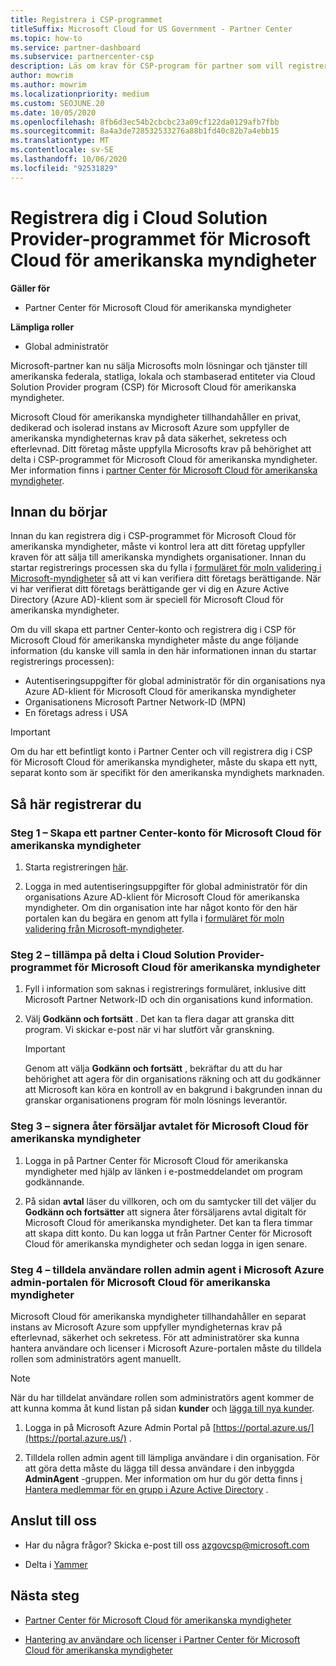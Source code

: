 ```yaml
---
title: Registrera i CSP-programmet
titleSuffix: Microsoft Cloud for US Government - Partner Center
ms.topic: how-to
ms.service: partner-dashboard
ms.subservice: partnercenter-csp
description: Läs om krav för CSP-program för partner som vill registrera sig i Cloud Solution Provider-programmet för Microsoft Cloud för amerikanska myndigheter.
author: mowrim
ms.author: mowrim
ms.localizationpriority: medium
ms.custom: SEOJUNE.20
ms.date: 10/05/2020
ms.openlocfilehash: 8fb6d3ec54b2cbcbc23a09cf122da0129afb7fbb
ms.sourcegitcommit: 8a4a3de728532533276a88b1fd40c82b7a4ebb15
ms.translationtype: MT
ms.contentlocale: sv-SE
ms.lasthandoff: 10/06/2020
ms.locfileid: "92531829"
---
```

# <a name="enroll-in-the-cloud-solution-provider-program-for-microsoft-cloud-for-us-government"></a>Registrera dig i Cloud Solution Provider-programmet för Microsoft Cloud för amerikanska myndigheter

**Gäller för**

- Partner Center för Microsoft Cloud för amerikanska myndigheter

**Lämpliga roller**

- Global administratör

Microsoft-partner kan nu sälja Microsofts moln lösningar och tjänster till amerikanska federala, statliga, lokala och stambaserad entiteter via Cloud Solution Provider program (CSP) för Microsoft Cloud för amerikanska myndigheter.

Microsoft Cloud för amerikanska myndigheter tillhandahåller en privat, dedikerad och isolerad instans av Microsoft Azure som uppfyller de amerikanska myndigheternas krav på data säkerhet, sekretess och efterlevnad. Ditt företag måste uppfylla Microsofts krav på behörighet att delta i CSP-programmet för Microsoft Cloud för amerikanska myndigheter. Mer information finns i [partner Center för Microsoft Cloud för amerikanska myndigheter](partner-center-for-microsoft-us-govt-cloud.md).

## <a name="before-you-begin"></a>Innan du börjar

Innan du kan registrera dig i CSP-programmet för Microsoft Cloud för amerikanska myndigheter, måste vi kontrol lera att ditt företag uppfyller kraven för att sälja till amerikanska myndighets organisationer. Innan du startar registrerings processen ska du fylla i [formuläret för moln validering i Microsoft-myndigheter](https://azuregov.microsoft.com/csp) så att vi kan verifiera ditt företags berättigande. När vi har verifierat ditt företags berättigande ger vi dig en Azure Active Directory (Azure AD)-klient som är speciell för Microsoft Cloud för amerikanska myndigheter.  

Om du vill skapa ett partner Center-konto och registrera dig i CSP för Microsoft Cloud för amerikanska myndigheter måste du ange följande information (du kanske vill samla in den här informationen innan du startar registrerings processen):

- Autentiseringsuppgifter för global administratör för din organisations nya Azure AD-klient för Microsoft Cloud för amerikanska myndigheter
- Organisationens Microsoft Partner Network-ID (MPN)
- En företags adress i USA

> [!IMPORTANT]  
> Om du har ett befintligt konto i Partner Center och vill registrera dig i CSP för Microsoft Cloud för amerikanska myndigheter, måste du skapa ett nytt, separat konto som är specifikt för den amerikanska myndighets marknaden.

## <a name="how-to-enroll"></a>Så här registrerar du

### <a name="step-1---create-a-partner-center-account-for-microsoft-cloud-for-us-government"></a>Steg 1 – Skapa ett partner Center-konto för Microsoft Cloud för amerikanska myndigheter

1. Starta registreringen [här](https://partnercenter.microsoft.com/register/resellerusgjoinnow).

2. Logga in med autentiseringsuppgifter för global administratör för din organisations Azure AD-klient för Microsoft Cloud för amerikanska myndigheter. Om din organisation inte har något konto för den här portalen kan du begära en genom att fylla i [formuläret för moln validering från Microsoft-myndigheter](https://azuregov.microsoft.com/csp).

### <a name="step-2---apply-to-participate-in-the-cloud-solution-provider-program-for-microsoft-cloud-for-us-government"></a>Steg 2 – tillämpa på delta i Cloud Solution Provider-programmet för Microsoft Cloud för amerikanska myndigheter

1. Fyll i information som saknas i registrerings formuläret, inklusive ditt Microsoft Partner Network-ID och din organisations kund information.

2. Välj **Godkänn och fortsätt** . Det kan ta flera dagar att granska ditt program. Vi skickar e-post när vi har slutfört vår granskning.

   > [!IMPORTANT]
   > Genom att välja **Godkänn och fortsätt** , bekräftar du att du har behörighet att agera för din organisations räkning och att du godkänner att Microsoft kan köra en kontroll av en bakgrund i bakgrunden innan du granskar organisationens program för moln lösnings leverantör.

### <a name="step-3---sign-the-reseller-agreement-for-microsoft-cloud-for-us-government"></a>Steg 3 – signera åter försäljar avtalet för Microsoft Cloud för amerikanska myndigheter

1. Logga in på Partner Center för Microsoft Cloud för amerikanska myndigheter med hjälp av länken i e-postmeddelandet om program godkännande.

2. På sidan **avtal** läser du villkoren, och om du samtycker till det väljer du **Godkänn och fortsätter** att signera åter försäljarens avtal digitalt för Microsoft Cloud för amerikanska myndigheter. Det kan ta flera timmar att skapa ditt konto. Du kan logga ut från Partner Center för Microsoft Cloud för amerikanska myndigheter och sedan logga in igen senare.

### <a name="step-4---assign-users-to-the-admin-agent-role-in-the-microsoft-azure-admin-portal-for-microsoft-cloud-for-us-government"></a>Steg 4 – tilldela användare rollen admin agent i Microsoft Azure admin-portalen för Microsoft Cloud för amerikanska myndigheter

Microsoft Cloud för amerikanska myndigheter tillhandahåller en separat instans av Microsoft Azure som uppfyller myndigheternas krav på efterlevnad, säkerhet och sekretess. För att administratörer ska kunna hantera användare och licenser i Microsoft Azure-portalen måste du tilldela rollen som administratörs agent manuellt.

> [!NOTE]
> När du har tilldelat användare rollen som administratörs agent kommer de att kunna komma åt kund listan på sidan **kunder** och [lägga till nya kunder](add-a-new-customer.md).

1. Logga in på Microsoft Azure Admin Portal på [https://portal.azure.us/](https://portal.azure.us/) .

2. Tilldela rollen admin agent till lämpliga användare i din organisation. För att göra detta måste du lägga till dessa användare i den inbyggda **AdminAgent** -gruppen. Mer information om hur du gör detta finns [i Hantera medlemmar för en grupp i Azure Active Directory](/azure/active-directory/active-directory-groups-members-azure-portal) .

## <a name="connect-with-us"></a>Anslut till oss

- Har du några frågor? Skicka e-post till oss azgovcsp@microsoft.com

- Delta i [Yammer](https://www.yammer.com/cloudpartnercommunity/#/threads/inGroup?type=in_group&feedId=11509777)

## <a name="next-steps"></a>Nästa steg

- [Partner Center för Microsoft Cloud för amerikanska myndigheter](partner-center-for-microsoft-us-govt-cloud.md)

- [Hantering av användare och licenser i Partner Center för Microsoft Cloud för amerikanska myndigheter](user-management-in-partner-center-for-microsoft-us-govt-cloud.md)